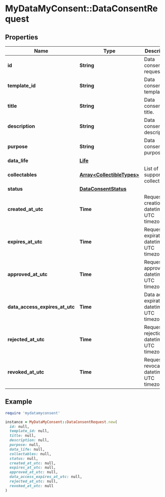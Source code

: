 # MyDataMyConsent::DataConsentRequest

## Properties

| Name | Type | Description | Notes |
| ---- | ---- | ----------- | ----- |
| **id** | **String** | Data consent request id. |  |
| **template_id** | **String** | Data consent template id. | [optional] |
| **title** | **String** | Data consent title. |  |
| **description** | **String** | Data consent description. |  |
| **purpose** | **String** | Data consent purpose. | [optional] |
| **data_life** | [**Life**](Life.md) |  | [optional] |
| **collectables** | [**Array&lt;CollectibleTypes&gt;**](CollectibleTypes.md) | List of supported collectables. |  |
| **status** | [**DataConsentStatus**](DataConsentStatus.md) |  |  |
| **created_at_utc** | **Time** | Request creation datetime in UTC timezone. |  |
| **expires_at_utc** | **Time** | Request expiration datetime in UTC timezone. |  |
| **approved_at_utc** | **Time** | Request approval datetime in UTC timezone. | [optional] |
| **data_access_expires_at_utc** | **Time** | Data access expiration datetime in UTC timezone. | [optional] |
| **rejected_at_utc** | **Time** | Request rejection datetime in UTC timezone. | [optional] |
| **revoked_at_utc** | **Time** | Request revocation datetime in UTC timezone. | [optional] |

## Example

```ruby
require 'mydatamyconsent'

instance = MyDataMyConsent::DataConsentRequest.new(
  id: null,
  template_id: null,
  title: null,
  description: null,
  purpose: null,
  data_life: null,
  collectables: null,
  status: null,
  created_at_utc: null,
  expires_at_utc: null,
  approved_at_utc: null,
  data_access_expires_at_utc: null,
  rejected_at_utc: null,
  revoked_at_utc: null
)
```

